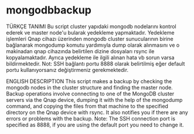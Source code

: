 # mongodbbackup

TÜRKÇE TANIMI 
Bu script cluster yapıdaki mongodb nodelarını kontrol ederek ve master node'u bularak yedekleme yapmaktadır. Yedekleme işlemleri Qnap cihazı üzerinden mongodb cluster sunucularının birine bağlanarak mongodump komutu yardımıyla dump olarak alınmasını ve o makinadan qnap cihazında belirtilen dizine dosyaları rsync ile kopyalamaktadır. Ayrıca yedekleme ile ilgili alınan hata vb sorun varsa bildirmektedir.
Not: SSH bağlantı portu 8888 olarak belirtilmiş eğer default portu kullanıyorsanız değiştirmeniz gerekmektedir.

ENGLISH DESCRIPTION
This script makes a backup by checking the mongodb nodes in the cluster structure and finding the master node. Backup operations involve connecting to one of the MongoDB cluster servers via the Qnap device, dumping it with the help of the mongodump command, and copying the files from that machine to the specified directory on the Qnap device with rsync. It also notifies you if there are any errors or problems with the backup.
Note: The SSH connection port is specified as 8888, if you are using the default port you need to change it.